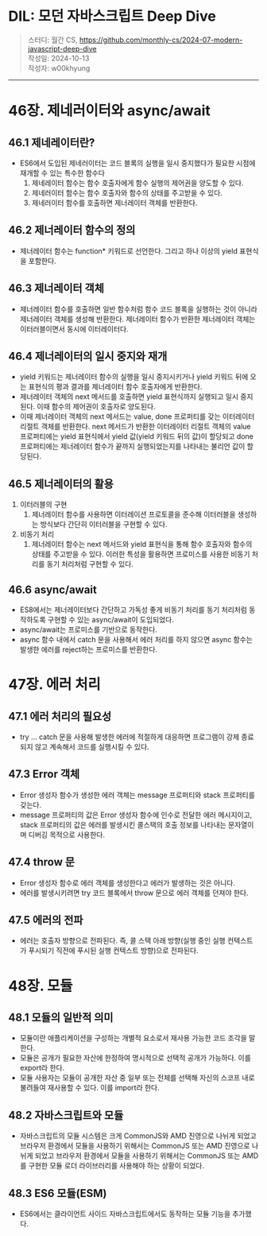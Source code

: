 # DIL: 모던 자바스크립트 Deep Dive

> 스터디: 월간 CS, https://github.com/monthly-cs/2024-07-modern-javascript-deep-dive  
> 작성일: 2024-10-13  
> 작성자: w00khyung

---

# 46장. 제네러이터와 async/await

## 46.1 제네레이터란?

- ES6에서 도입된 제네러이터는 코드 블록의 실행을 일시 중지했다가 필요한 시점에 재개할 수 있는 특수한 함수다
  1. 제네레이터 함수는 함수 호출자에게 함수 실행의 제어권을 양도할 수 있다.
  2. 제네러이터 함수는 함수 호출자와 함수의 상태를 주고받을 수 있다.
  3. 제네러이터 함수를 호출하면 제너레이터 객체를 반환한다.

## 46.2 제너레이터 함수의 정의

- 제너레이터 함수는 function\* 키워드로 선언한다. 그리고 하나 이상의 yield 표현식을 포함한다.

## 46.3 제너레이터 객체

- 제너레이터 함수를 호출하면 일반 함수처럼 함수 코드 블록을 실행하는 것이 아니라 제너레이터 객체를 생성해 반환한다. 제너레이터 함수가 반환한 제너레이터 객체는 이터러블이면서 동시에 이터레이터다.

## 46.4 제너레이터의 일시 중지와 재개

- yield 키워드는 제너레이터 함수의 실행을 일시 중지시키거나 yield 키워드 뒤에 오는 표현식의 평과 결과를 제너레이터 함수 호출자에게 반환한다.
- 제너레이터 객체의 next 메서드를 호출하면 yield 표현식까지 실행되고 일시 중지된다. 이때 함수의 제어권이 호출자로 양도된다.
- 이때 제너레이터 객체의 next 메서드는 value, done 프로퍼티를 갖는 이터레이터 리절트 객체를 반환한다. next 메서드가 반환한 이터레이터 리절트 객체의 value 프로퍼티에는 yield 표현식에서 yield 값(yield 키워드 뒤의 값)이 할당되고 done 프로퍼티에는 제너레이터 함수가 끝까지 실행되었는지를 나타내는 불리언 값이 할당된다.

## 46.5 제너레이터의 활용

1. 이터러블의 구현
   1. 제너레이터 함수를 사용하면 이터레이션 프로토콜을 준수해 이터러블을 생성하는 방식보다 간단히 이터러블을 구현할 수 있다.
2. 비동기 처리
   1. 제너레이터 함수는 next 메서드와 yield 표현식을 통해 함수 호출자와 함수의 상태를 주고받을 수 있다. 이러한 특성을 활용하면 프로미스를 사용한 비동기 처리를 동기 처리처럼 구현할 수 있다.

## 46.6 async/await

- ES8에서는 제너레이터보다 간단하고 가독성 좋게 비동기 처리를 동기 처리처럼 동작하도록 구현할 수 있는 async/await이 도입되었다.
- async/await는 프로미스를 기반으로 동작한다.
- async 함수 내에서 catch 문을 사용해서 에러 처리를 하지 않으면 async 함수는 발생한 에러를 reject하는 프로미스를 반환한다.

# 47장. 에러 처리

## 47.1 에러 처리의 필요성

- try … catch 문을 사용해 발생한 에러에 적절하게 대응하면 프로그램이 강제 종료되지 않고 계속해서 코드를 실행시킬 수 있다.

## 47.3 Error 객체

- Error 생성자 함수가 생성한 에러 객체는 message 프로퍼티와 stack 프로퍼티를 갖는다.
- message 프로퍼티의 값은 Error 생성자 함수에 인수로 전달한 에러 메시지이고, stack 프로퍼티의 값은 에러를 발생시킨 콜스택의 호출 정보를 나타내는 문자열이며 디버깅 목적으로 사용한다.

## 47.4 throw 문

- Error 생성자 함수로 에러 객체를 생성한다고 에러가 발생하는 것은 아니다.
- 에러를 발생시키려면 try 코드 블록에서 throw 문으로 에러 객체를 던져야 한다.

## 47.5 에러의 전파

- 에러는 호출자 방향으로 전파된다. 즉, 콜 스택 아래 방향(실행 중인 실행 컨텍스트가 푸시되기 직전에 푸시된 실행 컨텍스트 방향)으로 전파된다.

# 48장. 모듈

## 48.1 모듈의 일반적 의미

- 모듈이란 애플리케이션을 구성하는 개별적 요소로서 재사용 가능한 코드 조각을 말한다.
- 모듈은 공개가 필요한 자산에 한정하여 명시적으로 선택적 공개가 가능하다. 이를 export라 한다.
- 모듈 사용자는 모듈이 공개한 자산 중 일부 또는 전체를 선택해 자신의 스코프 내로 불려들여 재사용할 수 있다. 이를 import라 한다.

## 48.2 자바스크립트와 모듈

- 자바스크립트의 모듈 시스템은 크게 CommonJS와 AMD 진영으로 나뉘게 되었고 브라우저 환경에서 모듈을 사용하기 위해서는 CommonJS 또는 AMD 진영으로 나뉘게 되었고 브라우저 환경에서 모듈을 사용하기 위해서는 CommonJS 또는 AMD를 구현한 모듈 로더 라이브러리를 사용해야 하는 상황이 되었다.

## 48.3 ES6 모듈(ESM)

- ES6에서는 클라이언트 사이드 자바스크립트에서도 동작하는 모듈 기능을 추가했다.
